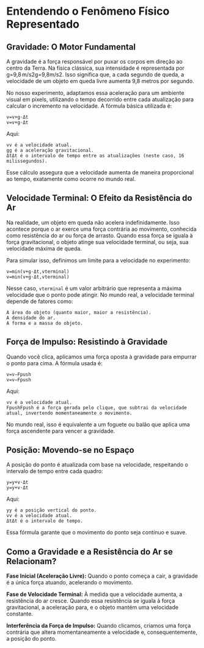 # Entendendo o Fenômeno Físico Representado

## Gravidade: O Motor Fundamental

A gravidade é a força responsável por puxar os corpos em direção ao centro da Terra. Na física clássica, sua intensidade é representada por g=9,8 m/s2g=9,8m/s2. Isso significa que, a cada segundo de queda, a velocidade de um objeto em queda livre aumenta 9,8 metros por segundo.

No nosso experimento, adaptamos essa aceleração para um ambiente visual em pixels, utilizando o tempo decorrido entre cada atualização para calcular o incremento na velocidade. A fórmula básica utilizada é:

    v=v+g⋅Δt
    v=v+g⋅Δt

Aqui:

    vv é a velocidade atual.
    gg é a aceleração gravitacional.
    ΔtΔt é o intervalo de tempo entre as atualizações (neste caso, 16 milissegundos).

Esse cálculo assegura que a velocidade aumenta de maneira proporcional ao tempo, exatamente como ocorre no mundo real.

## Velocidade Terminal: O Efeito da Resistência do Ar

Na realidade, um objeto em queda não acelera indefinidamente. Isso acontece porque o ar exerce uma força contrária ao movimento, conhecida como resistência do ar ou força de arrasto. Quando essa força se iguala à força gravitacional, o objeto atinge sua velocidade terminal, ou seja, sua velocidade máxima de queda.

Para simular isso, definimos um limite para a velocidade no experimento:


    v=min⁡(v+g⋅Δt,vterminal)
    v=min(v+g⋅Δt,vterminal​)

Nesse caso, `vterminal` é um valor arbitrário que representa a máxima velocidade que o ponto pode atingir. No mundo real, a velocidade terminal depende de fatores como:

    A área do objeto (quanto maior, maior a resistência).
    A densidade do ar.
    A forma e a massa do objeto.

## Força de Impulso: Resistindo à Gravidade

Quando você clica, aplicamos uma força oposta à gravidade para empurrar o ponto para cima. A fórmula usada é:

    v=v−Fpush
    v=v−Fpush​

Aqui:

    vv é a velocidade atual.
    FpushFpush​ é a força gerada pelo clique, que subtrai da velocidade atual, invertendo momentaneamente o movimento.

No mundo real, isso é equivalente a um foguete ou balão que aplica uma força ascendente para vencer a gravidade.

## Posição: Movendo-se no Espaço

A posição do ponto é atualizada com base na velocidade, respeitando o intervalo de tempo entre cada quadro:

    y=y+v⋅Δt
    y=y+v⋅Δt

Aqui:

    yy é a posição vertical do ponto.
    vv é a velocidade atual.
    ΔtΔt é o intervalo de tempo.

Essa fórmula garante que o movimento do ponto seja contínuo e suave.

## Como a Gravidade e a Resistência do Ar se Relacionam?

**Fase Inicial (Aceleração Livre):** Quando o ponto começa a cair, a gravidade é a única força atuando, acelerando o movimento.

**Fase de Velocidade Terminal:** À medida que a velocidade aumenta, a resistência do ar cresce. Quando essa resistência se iguala à força gravitacional, a aceleração para, e o objeto mantém uma velocidade constante.

**Interferência da Força de Impulso:** Quando clicamos, criamos uma força contrária que altera momentaneamente a velocidade e, consequentemente, a posição do ponto.